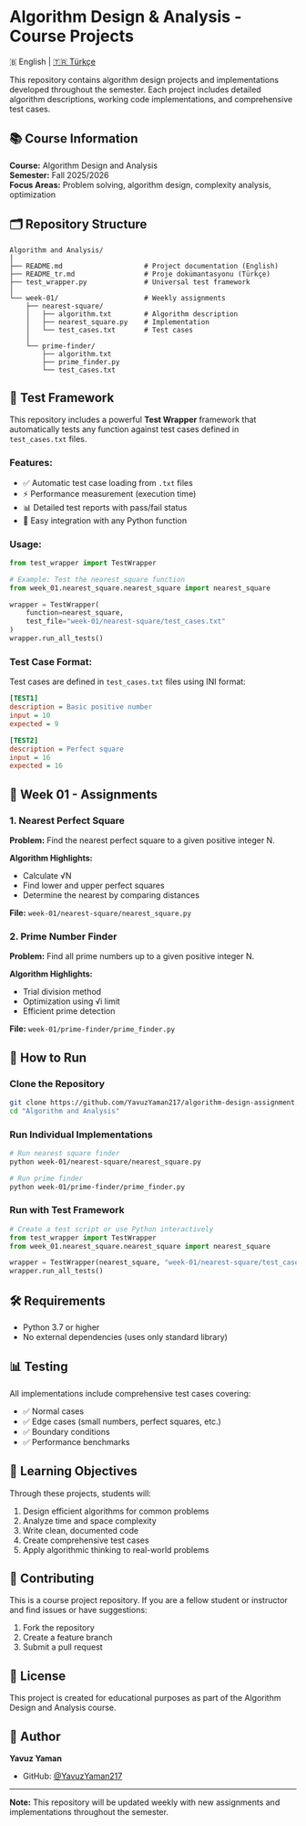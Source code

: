 ﻿# Algorithm Design & Analysis - Course Projects

🇧 English | [🇹🇷 Türkçe](README_tr.md)

This repository contains algorithm design projects and implementations developed throughout the semester. Each project includes detailed algorithm descriptions, working code implementations, and comprehensive test cases.

## 📚 Course Information

**Course:** Algorithm Design and Analysis  
**Semester:** Fall 2025/2026  
**Focus Areas:** Problem solving, algorithm design, complexity analysis, optimization

## 🗂️ Repository Structure

```
Algorithm and Analysis/
│
├── README.md                    # Project documentation (English)
├── README_tr.md                 # Proje dokümantasyonu (Türkçe)
├── test_wrapper.py              # Universal test framework
│
└── week-01/                     # Weekly assignments
    ├── nearest-square/
    │   ├── algorithm.txt        # Algorithm description
    │   ├── nearest_square.py    # Implementation
    │   └── test_cases.txt       # Test cases
    │
    └── prime-finder/
        ├── algorithm.txt
        ├── prime_finder.py
        └── test_cases.txt
```

## 🧪 Test Framework

This repository includes a powerful **Test Wrapper** framework that automatically tests any function against test cases defined in `test_cases.txt` files.

### Features:
- ✅ Automatic test case loading from `.txt` files
- ⚡ Performance measurement (execution time)
- 📊 Detailed test reports with pass/fail status
- 🎯 Easy integration with any Python function

### Usage:

```python
from test_wrapper import TestWrapper

# Example: Test the nearest_square function
from week_01.nearest_square.nearest_square import nearest_square

wrapper = TestWrapper(
    function=nearest_square,
    test_file="week-01/nearest-square/test_cases.txt"
)
wrapper.run_all_tests()
```

### Test Case Format:

Test cases are defined in `test_cases.txt` files using INI format:

```ini
[TEST1]
description = Basic positive number
input = 10
expected = 9

[TEST2]
description = Perfect square
input = 16
expected = 16
```

## 📝 Week 01 - Assignments

### 1. Nearest Perfect Square
**Problem:** Find the nearest perfect square to a given positive integer N.

**Algorithm Highlights:**
- Calculate √N
- Find lower and upper perfect squares
- Determine the nearest by comparing distances

**File:** `week-01/nearest-square/nearest_square.py`

### 2. Prime Number Finder
**Problem:** Find all prime numbers up to a given positive integer N.

**Algorithm Highlights:**
- Trial division method
- Optimization using √i limit
- Efficient prime detection

**File:** `week-01/prime-finder/prime_finder.py`

## 🚀 How to Run

### Clone the Repository
```bash
git clone https://github.com/YavuzYaman217/algorithm-design-assignment.git
cd "Algorithm and Analysis"
```

### Run Individual Implementations
```bash
# Run nearest square finder
python week-01/nearest-square/nearest_square.py

# Run prime finder
python week-01/prime-finder/prime_finder.py
```

### Run with Test Framework
```python
# Create a test script or use Python interactively
from test_wrapper import TestWrapper
from week_01.nearest_square.nearest_square import nearest_square

wrapper = TestWrapper(nearest_square, "week-01/nearest-square/test_cases.txt")
wrapper.run_all_tests()
```

## 🛠️ Requirements

- Python 3.7 or higher
- No external dependencies (uses only standard library)

## 📊 Testing

All implementations include comprehensive test cases covering:
- ✅ Normal cases
- ✅ Edge cases (small numbers, perfect squares, etc.)
- ✅ Boundary conditions
- ✅ Performance benchmarks

## 📖 Learning Objectives

Through these projects, students will:
1. Design efficient algorithms for common problems
2. Analyze time and space complexity
3. Write clean, documented code
4. Create comprehensive test cases
5. Apply algorithmic thinking to real-world problems

## 🤝 Contributing

This is a course project repository. If you are a fellow student or instructor and find issues or have suggestions:
1. Fork the repository
2. Create a feature branch
3. Submit a pull request

## 📄 License

This project is created for educational purposes as part of the Algorithm Design and Analysis course.

## 👤 Author

**Yavuz Yaman**
- GitHub: [@YavuzYaman217](https://github.com/YavuzYaman217)

---

**Note:** This repository will be updated weekly with new assignments and implementations throughout the semester.
